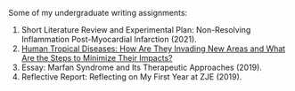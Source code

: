 Some of my undergraduate writing assignments:
1. Short Literature Review and Experimental Plan:  Non-Resolving Inflammation Post-Myocardial Infarction (2021).
2. [Human Tropical Diseases: How Are They Invading New Areas and What Are the Steps to Minimize Their Impacts?](https://adelevaleria.medium.com/human-tropical-diseases-how-are-they-invading-new-areas-and-what-are-the-steps-to-minimize-their-cc965fda4c71)
3. Essay: Marfan Syndrome and Its Therapeutic Approaches (2019).
4. Reflective Report: Reflecting on My First Year at ZJE (2019).
